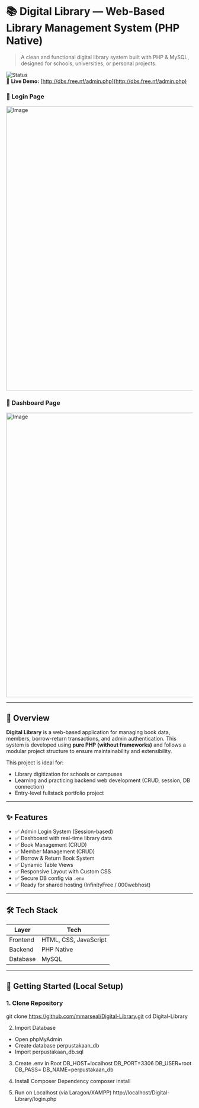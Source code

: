 # 📚 Digital Library — Web-Based Library Management System (PHP Native)

> A clean and functional digital library system built with PHP & MySQL, designed for schools, universities, or personal projects.

![Status](https://img.shields.io/badge/project-live-brightgreen)  
🔗 **Live Demo:** [http://dbs.free.nf/admin.php](http://dbs.free.nf/admin.php)
### 🔐 Login Page
<img width="1366" height="768" alt="Image" src="https://github.com/user-attachments/assets/883d304d-12ac-42ac-9d4d-2d06d2dde5ae" />

### 🧭 Dashboard Page
<img width="1366" height="768" alt="Image" src="https://github.com/user-attachments/assets/3008845c-e398-4569-9931-2b8514050de1" />

---

## 🧭 Overview

**Digital Library** is a web-based application for managing book data, members, borrow-return transactions, and admin authentication. This system is developed using **pure PHP (without frameworks)** and follows a modular project structure to ensure maintainability and extensibility.

This project is ideal for:
- Library digitization for schools or campuses
- Learning and practicing backend web development (CRUD, session, DB connection)
- Entry-level fullstack portfolio project

---

## ✨ Features

- ✅ Admin Login System (Session-based)
- ✅ Dashboard with real-time library data
- ✅ Book Management (CRUD)
- ✅ Member Management (CRUD)
- ✅ Borrow & Return Book System
- ✅ Dynamic Table Views
- ✅ Responsive Layout with Custom CSS
- ✅ Secure DB config via `.env`
- ✅ Ready for shared hosting (InfinityFree / 000webhost)

---

## 🛠️ Tech Stack

| Layer     | Tech                     |
|-----------|--------------------------|
| Frontend  | HTML, CSS, JavaScript    |
| Backend   | PHP Native               |
| Database  | MySQL                    |

---

## 🚀 Getting Started (Local Setup)
### 1. Clone Repository

git clone https://github.com/mmarseal/Digital-Library.git
cd Digital-Library 

2. Import Database
- Open phpMyAdmin
- Create database perpustakaan_db
- Import perpustakaan_db.sql

3. Create .env in Root
DB_HOST=localhost
DB_PORT=3306
DB_USER=root
DB_PASS=
DB_NAME=perpustakaan_db

4. Install Composer Dependency
composer install

5. Run on Localhost (via Laragon/XAMPP)
http://localhost/Digital-Library/login.php
